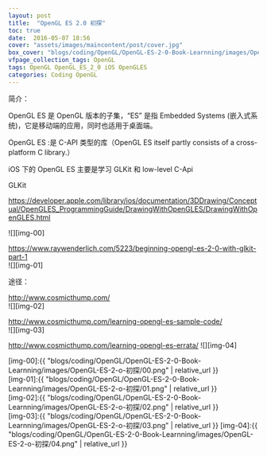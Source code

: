 ```yaml
---
layout: post
title:  "OpenGL ES 2.0 初探"
toc: true
date:  2016-05-07 18:56
cover: "assets/images/maincontent/post/cover.jpg"
box_cover: "blogs/coding/OpenGL/OpenGL-ES-2-0-Book-Learnning/images/OpenGL-ES-2-o-初探/00.png" # 文章的第一张图片
vfpage_collection_tags: OpenGL
tags: OpenGL OpenGL_ES_2_0 iOS OpenGLES
categories: Coding OpenGL
---
```


简介：

OpenGL ES 是 OpenGL 版本的子集，“ES” 是指 Embedded Systems (嵌入式系统)，它是移动端的应用，同时也适用于桌面端。

OpenGL ES :是 C-API 类型的库（OpenGL ES itself partly consists of a cross-platform C library.）

iOS 下的 OpenGL ES 主要是学习 GLKit 和 low-level C-Api

GLKit

https://developer.apple.com/library/ios/documentation/3DDrawing/Conceptual/OpenGLES_ProgrammingGuide/DrawingWithOpenGLES/DrawingWithOpenGLES.html

![][img-00]

https://www.raywenderlich.com/5223/beginning-opengl-es-2-0-with-glkit-part-1 <br />
![][img-01]

途径：

http://www.cosmicthump.com/ <br />
![][img-02]

http://www.cosmicthump.com/learning-opengl-es-sample-code/ <br />
![][img-03]

http://www.cosmicthump.com/learning-opengl-es-errata/
![][img-04]

[img-00]:{{ "blogs/coding/OpenGL/OpenGL-ES-2-0-Book-Learnning/images/OpenGL-ES-2-o-初探/00.png" | relative_url }}     
[img-01]:{{ "blogs/coding/OpenGL/OpenGL-ES-2-0-Book-Learnning/images/OpenGL-ES-2-o-初探/01.png" | relative_url }}  
[img-02]:{{ "blogs/coding/OpenGL/OpenGL-ES-2-0-Book-Learnning/images/OpenGL-ES-2-o-初探/02.png" | relative_url }}  
[img-03]:{{ "blogs/coding/OpenGL/OpenGL-ES-2-0-Book-Learnning/images/OpenGL-ES-2-o-初探/03.png" | relative_url }}
[img-04]:{{ "blogs/coding/OpenGL/OpenGL-ES-2-0-Book-Learnning/images/OpenGL-ES-2-o-初探/04.png" | relative_url }}
